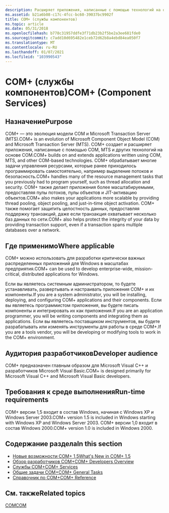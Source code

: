 ```yaml
---
description: Расширяет приложения, написанные с помощью технологий на основе COM.
ms.assetid: b21a6b08-c17c-4fcc-bc60-39037bc9902f
title: COM+ (службы компонентов)
ms.topic: article
ms.date: 05/31/2018
ms.openlocfilehash: b778c31957ddfe3f71db23b2f5be2a3ee681fde0
ms.sourcegitcommit: c7add10d695482e1ceb72d62b8a4ebd84ea050f7
ms.translationtype: MT
ms.contentlocale: ru-RU
ms.lasthandoff: 01/07/2021
ms.locfileid: "103990543"
---
```

# <a name="com-component-services"></a><span data-ttu-id="8cc5a-103">COM+ (службы компонентов)</span><span class="sxs-lookup"><span data-stu-id="8cc5a-103">COM+ (Component Services)</span></span>

## <a name="purpose"></a><span data-ttu-id="8cc5a-104">Назначение</span><span class="sxs-lookup"><span data-stu-id="8cc5a-104">Purpose</span></span>

<span data-ttu-id="8cc5a-105">COM+ — это эволюция модели COM и Microsoft Transaction Server (MTS).</span><span class="sxs-lookup"><span data-stu-id="8cc5a-105">COM+ is an evolution of Microsoft Component Object Model (COM) and Microsoft Transaction Server (MTS).</span></span> <span data-ttu-id="8cc5a-106">COM+ создает и расширяет приложения, написанные с помощью COM, MTS и других технологий на основе COM.</span><span class="sxs-lookup"><span data-stu-id="8cc5a-106">COM+ builds on and extends applications written using COM, MTS, and other COM-based technologies.</span></span> <span data-ttu-id="8cc5a-107">COM+ обрабатывает многие задачи управления ресурсами, которые ранее приходилось программировать самостоятельно, например выделение потоков и безопасность.</span><span class="sxs-lookup"><span data-stu-id="8cc5a-107">COM+ handles many of the resource management tasks that you previously had to program yourself, such as thread allocation and security.</span></span> <span data-ttu-id="8cc5a-108">COM+ также делает приложения более масштабируемыми, предоставляя пулы потоков, пулы объектов и JIT-активацию объектов.</span><span class="sxs-lookup"><span data-stu-id="8cc5a-108">COM+ also makes your applications more scalable by providing thread pooling, object pooling, and just-in-time object activation.</span></span> <span data-ttu-id="8cc5a-109">COM+ также помогает защитить целостность данных, предоставляя поддержку транзакций, даже если транзакция охватывает несколько баз данных по сети.</span><span class="sxs-lookup"><span data-stu-id="8cc5a-109">COM+ also helps protect the integrity of your data by providing transaction support, even if a transaction spans multiple databases over a network.</span></span>

## <a name="where-applicable"></a><span data-ttu-id="8cc5a-110">Где применимо</span><span class="sxs-lookup"><span data-stu-id="8cc5a-110">Where applicable</span></span>

<span data-ttu-id="8cc5a-111">COM+ можно использовать для разработки критически важных распределенных приложений для Windows в масштабах предприятия.</span><span class="sxs-lookup"><span data-stu-id="8cc5a-111">COM+ can be used to develop enterprise-wide, mission-critical, distributed applications for Windows.</span></span>

<span data-ttu-id="8cc5a-112">Если вы являетесь системным администратором, то будете устанавливать, развертывать и настраивать приложения COM+ и их компоненты.</span><span class="sxs-lookup"><span data-stu-id="8cc5a-112">If you are a system administrator, you will be installing, deploying, and configuring COM+ applications and their components.</span></span> <span data-ttu-id="8cc5a-113">Если вы являетесь программистом приложения, вы будете писать компоненты и интегрировать их как приложения.</span><span class="sxs-lookup"><span data-stu-id="8cc5a-113">If you are an application programmer, you will be writing components and integrating them as applications.</span></span> <span data-ttu-id="8cc5a-114">Если вы являетесь поставщиком инструментов, вы будете разрабатывать или изменять инструменты для работы в среде COM+.</span><span class="sxs-lookup"><span data-stu-id="8cc5a-114">If you are a tools vendor, you will be developing or modifying tools to work in the COM+ environment.</span></span>

## <a name="developer-audience"></a><span data-ttu-id="8cc5a-115">Аудитория разработчиков</span><span class="sxs-lookup"><span data-stu-id="8cc5a-115">Developer audience</span></span>

<span data-ttu-id="8cc5a-116">COM+ предназначен главным образом для Microsoft Visual C++ и разработчиков Microsoft Visual Basic.</span><span class="sxs-lookup"><span data-stu-id="8cc5a-116">COM+ is designed primarily for Microsoft Visual C++ and Microsoft Visual Basic developers.</span></span>

## <a name="run-time-requirements"></a><span data-ttu-id="8cc5a-117">Требования к среде выполнения</span><span class="sxs-lookup"><span data-stu-id="8cc5a-117">Run-time requirements</span></span>

<span data-ttu-id="8cc5a-118">COM+ версии 1,5 входит в состав Windows, начиная с Windows XP и Windows Server 2003.</span><span class="sxs-lookup"><span data-stu-id="8cc5a-118">COM+ version 1.5 is included in Windows starting with Windows XP and Windows Server 2003.</span></span> <span data-ttu-id="8cc5a-119">COM+ версии 1,0 входит в состав Windows 2000.</span><span class="sxs-lookup"><span data-stu-id="8cc5a-119">COM+ version 1.0 is included in Windows 2000.</span></span>

## <a name="in-this-section"></a><span data-ttu-id="8cc5a-120">Содержание раздела</span><span class="sxs-lookup"><span data-stu-id="8cc5a-120">In this section</span></span>

-   [<span data-ttu-id="8cc5a-121">Новые возможности COM+ 1,5</span><span class="sxs-lookup"><span data-stu-id="8cc5a-121">What's New in COM+ 1.5</span></span>](what-s-new-in-com--1-5.md)
-   [<span data-ttu-id="8cc5a-122">Обзор разработчиков COM+</span><span class="sxs-lookup"><span data-stu-id="8cc5a-122">COM+ Developers Overview</span></span>](com--developers-overview.md)
-   [<span data-ttu-id="8cc5a-123">Службы COM+</span><span class="sxs-lookup"><span data-stu-id="8cc5a-123">COM+ Services</span></span>](com--services.md)
-   [<span data-ttu-id="8cc5a-124">Общие задачи COM+</span><span class="sxs-lookup"><span data-stu-id="8cc5a-124">COM+ General Tasks</span></span>](com--general-tasks.md)
-   [<span data-ttu-id="8cc5a-125">Справочник по COM+</span><span class="sxs-lookup"><span data-stu-id="8cc5a-125">COM+ Reference</span></span>](com--reference.md)

## <a name="related-topics"></a><span data-ttu-id="8cc5a-126">См. также</span><span class="sxs-lookup"><span data-stu-id="8cc5a-126">Related topics</span></span>

<dl> <dt>

[<span data-ttu-id="8cc5a-127">COM</span><span class="sxs-lookup"><span data-stu-id="8cc5a-127">COM</span></span>](/windows/desktop/com/component-object-model--com--portal)
</dt> </dl>

 

 
